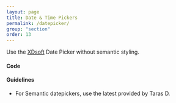 ```yaml
---
layout: page
title: Date & Time Pickers
permalink: /datepicker/
group: "section"
order: 13
---
```


Use the [XDsoft](http://xdsoft.net/jqplugins/datetimepicker/) Date Picker without semantic styling.

#### Code

#### Guidelines
- For Semantic datepickers, use the latest provided by Taras D.
